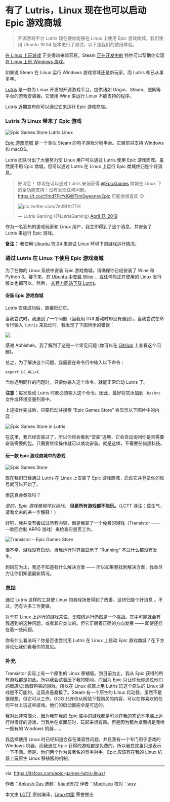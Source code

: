 [#]: collector: (lujun9972)
[#]: translator: (Modrisco)
[#]: reviewer: (wxy)
[#]: publisher: ( )
[#]: url: ( )
[#]: subject: (Epic Games Store is Now Available on Linux Thanks to Lutris)
[#]: via: (https://itsfoss.com/epic-games-lutris-linux/)
[#]: author: (Ankush Das https://itsfoss.com/author/ankush/)

有了 Lutris，Linux 现在也可以启动 Epic 游戏商城
======

> 开源游戏平台 Lutris 现在使你能够在 Linux 上使用 Epic 游戏商城。我们使用 Ubuntu 19.04 版本进行了测试，以下是我们的使用体验。

[在 Linux 上玩游戏][1] 正变得越来越容易。Steam [正在开发中的][3] 特性可以帮助你实现 [在 Linux 上玩 Windows 游戏][2]。

如果说 Steam 在 Linux 运行 Windows 游戏领域还是新玩家，而 Lutris 却已从事多年。

[Lutris][4] 是一款为 Linux 开发的开源游戏平台，提供诸如 Origin、Steam、战网等平台的游戏安装器。它使用 Wine 来运行 Linux 不能支持的程序。

Lutris 近期宣布你可以通过它来运行 Epic 游戏商店。

### Lutris 为 Linux 带来了 Epic 游戏

![Epic Games Store Lutris Linux][5]

[Epic 游戏商城][6] 是一个类似 Steam 的电子游戏分销平台。它目前只支持 Windows 和 macOS。

Lutris 团队付出了大量努力使 Linux 用户可以通过 Lutris 使用 Epic 游戏商城。虽然我不用 Epic 商城，但可以通过 Lutris 在 Linux 上运行 Epic 商城终归是个好消息。

> 好消息！ 你现在可以通过 Lutris 安装获得 [@EpicGames][7] 商城在 Linux 下的全功能支持！没有发现任何问题。 <https://t.co/cYmd7PcYdG>[@TimSweeneyEpic][8] 可能会很喜欢 😊 
> 
> ![pic.twitter.com/7mt9fXt7TH][9]
>
> — Lutris Gaming (@LutrisGaming) [April 17, 2019][10]

作为一名狂热的游戏玩家和 Linux 用户，我立即得到了这个消息，并安装了 Lutris 来运行 Epic 游戏。

**备注：** 我使用 [Ubuntu 19.04][11] 来测试 Linux 环境下的游戏运行情况。

### 通过 Lutris 在 Linux 下使用 Epic 游戏商城

为了在你的 Linux 系统中安装 Epic 游戏商城，请确保你已经安装了 Wine 和 Python 3。接下来，[在  Ubuntu 中安装 Wine][12] ，或任何你正在使用的 Linux 发行版本也都可以。然后， [从官方网站下载 Lutris][13].

#### 安装 Epic 游戏商城

Lutris 安装成功后，直接启动它。

当我尝试时，我遇到了一个问题（当我用 GUI 启动时却没有遇到）。当我尝试在命令行输入 `lutris` 来启动时，我发现了下图所示的错误：

![][15]

感谢 Abhishek，我了解到了这是一个常见问题 (你可以在 [GitHub][16] 上查看这个问题)。

总之，为了解决这个问题，我需要在命令行中输入以下命令：

```
export LC_ALL=C
```

当你遇到同样的问题时，只要你输入这个命令，就能正常启动 Lutris 了。

**注意**：每次启动 Lutris 时都必须输入这个命令。因此，最好将其添加到 `.bashrc` 文件或环境变量列表中。

上述操作完成后，只要启动并搜索 “Epic Games Store” 会显示以下图片中的内容：

![Epic Games Store in Lutris][17]

在这里，我已经安装过了，所以你将会看到“安装”选项，它会自动询问你是否需要安装需要的包。只需要继续操作就可以成功安装。就是这样，不需要任何黑科技。

#### 玩一款 Epic 游戏商城中的游戏

![Epic Games Store][18]

现在我们已经通过 Lutris 在 Linux 上安装了 Epic 游戏商城，启动它并登录你的账号就可以开始了。

但这真会奏效吗？

*是的，Epic 游戏商城可以运行。* **但是所有游戏都不能玩。**（LCTT 译注：莫生气，请看文末的进一步解释！）

好吧，我并没有尝试过所有内容，但是我拿了一个免费的游戏（Transistor —— 一款回合制 ARPG 游戏）来检查它是否工作。

![Transistor – Epic Games Store][19]

很不幸，游戏没有启动。当我运行时界面显示了 “Running” 不过什么都没有发生。

到目前为止，我还不知道有什么解决方案 —— 所以如果我找到解决方案，我会尽力让你们知道最新情况。

### 总结

通过 Lutris 这样的工具使 Linux 的游戏场景得到了改善，这终归是个好消息 。不过，仍有许多工作要做。

对于在 Linux 上运行的游戏来说，无障碍运行仍然是一个挑战。其中可能就会有我遇到的这种问题，或者其它类似的。但它正朝着正确的方向发展 —— 即使还存在着一些问题。

你有什么看法吗？你是否也尝试用 Lutris 在 Linux 上启动 Epic 游戏商城？在下方评论让我们看看你的意见。

### 补充

Transistor 实际上有一个原生的 Linux 移植版。到目前为止，我从 Epic 获得的所有游戏都是如此。所以我会试着压下我的郁闷，而因为 Epic 只让你玩你通过他们的商店/启动器购买的游戏，所以在 Linux 机器上用 Lutris 玩这个原生的 Linux 游戏是不可能的。这简直愚蠢极了。Steam 有一个原生的 Linux 启动器，虽然不是很理想，但它可以工作。GOG 允许你从网站下载购买的内容，可以在你喜欢的任何平台上玩这些游戏。他们的启动器完全是可选的。

我对此非常恼火，因为我在我的 Epic 库中的游戏都是可以在我的笔记本电脑上运行得很好的游戏，当我坐在桌面前时，玩起来很有趣。但是因为那台桌面机是我唯一拥有的 Windows 机器……

我选择使用 Linux 时已经知道会存在兼容性问题，并且我有一个专门用于游戏的 Windows 机器，而我通过 Epic 获得的游戏都是免费的，所以我在这里只是表示一下不满。但是，他们两个作为最著名的竞争对手，Epic 应该有在我的 Linux 机器上玩原生 Linux 移植版的机制。

--------------------------------------------------------------------------------

via: https://itsfoss.com/epic-games-lutris-linux/

作者：[Ankush Das][a]
选题：[lujun9972][b]
译者：[Modrisco](https://github.com/Modrisco)
校对：[wxy](https://github.com/wxy)

本文由 [LCTT](https://github.com/LCTT/TranslateProject) 原创编译，[Linux中国](https://linux.cn/) 荣誉推出

[a]: https://itsfoss.com/author/ankush/
[b]: https://github.com/lujun9972
[1]: https://linux.cn/article-7316-1.html
[2]: https://linux.cn/article-10061-1.html
[3]: https://linux.cn/article-10054-1.html
[4]: https://lutris.net/
[5]: https://itsfoss.com/wp-content/uploads/2019/04/epic-games-store-lutris-linux-800x450.png
[6]: https://www.epicgames.com/store/en-US/
[7]: https://twitter.com/EpicGames?ref_src=twsrc%5Etfw
[8]: https://twitter.com/TimSweeneyEpic?ref_src=twsrc%5Etfw
[9]: https://pbs.twimg.com/media/D4XkXafX4AARDkW?format=jpg&name=medium
[10]: https://twitter.com/LutrisGaming/status/1118552969816018948?ref_src=twsrc%5Etfw
[11]: https://itsfoss.com/ubuntu-19-04-release-features/
[12]: https://itsfoss.com/install-latest-wine/
[13]: https://lutris.net/downloads/
[14]: https://itsfoss.com/ubuntu-mate-entroware/
[15]: https://itsfoss.com/wp-content/uploads/2019/04/lutris-error.jpg
[16]: https://github.com/lutris/lutris/issues/660
[17]: https://itsfoss.com/wp-content/uploads/2019/04/lutris-epic-games-store-800x520.jpg
[18]: https://itsfoss.com/wp-content/uploads/2019/04/epic-games-store-800x450.jpg
[19]: https://itsfoss.com/wp-content/uploads/2019/04/transistor-game-epic-games-store-800x410.jpg
[20]: https://itsfoss.com/skpe-alpha-linux/
